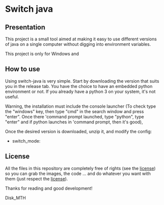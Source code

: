 # Switch java

## Presentation

This project is a small tool aimed at making it easy to use different versions of java on a single computer without digging into environment variables.

This project is only for Windows and 

## How to use

Using switch-java is very simple. Start by downloading the version that suits you in the release tab. You have the choice to have an embedded python environment or not. If you already have a python 3 on your system, it's not useful.


Warning, the installation must include the console launcher (To check type the "windows" key, then type "cmd" in the search window and press "enter". Once there 'command prompt launched, type "python", type "enter" and if python launches in 'command prompt, then it's good),

Once the desired version is downloaded, unzip it, and modify the config:

- switch_mode: 

## License

All the files in this repository are completely free of rights (see the [license](https://github.com/Disk-MTH/Switch-java/blob/master/license.txt)) so 
you can grab the images, the code ... and do whatever you want with them (just 
respect the [license](https://github.com/Disk-MTH/Switch-java/blob/master/license.txt)).

Thanks for reading and good development!

Disk_MTH